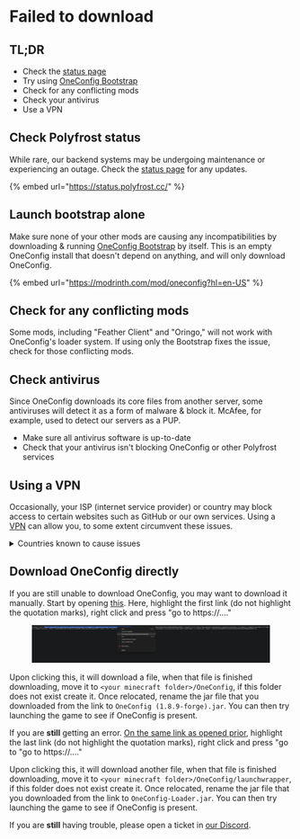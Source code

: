 # Failed to download

## TL;DR

* Check the [status page](https://status.polyfrost.cc/)
* Try using [OneConfig Bootstrap](https://modrinth.com/mod/oneconfig?hl=en-US)
* Check for any conflicting mods
* Check your antivirus
* Use a VPN

## Check Polyfrost status

While rare, our backend systems may be undergoing maintenance or experiencing an outage. Check the [status page](https://status.polyfrost.cc/) for any updates.

{% embed url="https://status.polyfrost.cc/" %}

## Launch bootstrap alone

Make sure none of your other mods are causing any incompatibilities by downloading & running [OneConfig Bootstrap](https://modrinth.com/mod/oneconfig?hl=en-US) by itself. This is an empty OneConfig install that doesn't depend on anything, and will only download OneConfig.

{% embed url="https://modrinth.com/mod/oneconfig?hl=en-US" %}

## Check for any conflicting mods

Some mods, including "Feather Client" and "Oringo," will not work with OneConfig's loader system. If using only the Bootstrap fixes the issue, check for those conflicting mods.

## Check antivirus

Since OneConfig downloads its core files from another server, some antiviruses will detect it as a form of malware & block it. McAfee, for example, used to detect our servers as a PUP.

* Make sure all antivirus software is up-to-date
* Check that your antivirus isn't blocking OneConfig or other Polyfrost services

## Using a VPN

Occasionally, your ISP (internet service provider) or country may block access to certain websites such as GitHub or our own services. Using a [VPN](https://1.1.1.1/dns/) can allow you, to some extent circumvent these issues.

<details>

<summary>Countries known to cause issues</summary>

India

Iran

North Korea

China

</details>

## Download OneConfig directly

If you are still unable to download OneConfig, you may want to download it manually. Start by opening [this](https://api.polyfrost.org/oneconfig/1.8.9-forge). Here, highlight the first link (do not highlight the quotation marks), right click and press "go to https://...."&#x20;

&#x20;

<figure><img src="../.gitbook/assets/Manual Release Copy Screenshot.png" alt=""><figcaption></figcaption></figure>

Upon clicking this, it will download a file, when that file is finished downloading, move it to `<your minecraft folder>/OneConfig`, if this folder does not exist create it. Once relocated, rename the jar file that you downloaded from the link to `OneConfig (1.8.9-forge).jar`. You can then try launching the game to see if OneConfig is present.

If you are **still** getting an error. [On the same link as opened prior](https://api.polyfrost.org/oneconfig/1.8.9-forge), highlight the last link (do not highlight the quotation marks), right click and press "go to "go to https://...."

Upon clicking this, it will download another file, when that file is finished downloading, move it to `<your minecraft folder>/OneConfig/launchwrapper`, if this folder does not exist create it. Once relocated, rename the jar file that you downloaded from the link to `OneConfig-Loader.jar`. You can then try launching the game to see if OneConfig is present.

If you are **still** having trouble, please open a ticket in [our Discord](https://inv.wtf/polyfrost).
